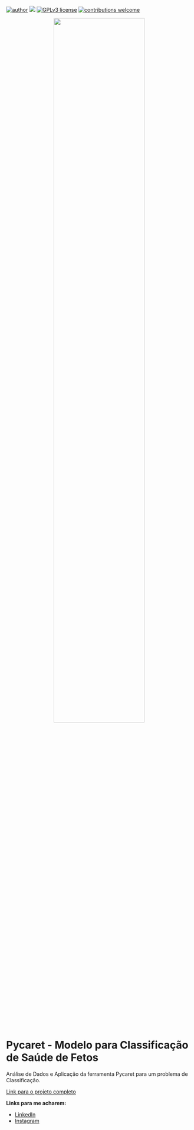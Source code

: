 [![author](https://img.shields.io/badge/author-viniciusgoia-red.svg)](https://br.linkedin.com/in/vinicius-goia-75a403234) [![](https://img.shields.io/badge/python-3.7+-blue.svg)](https://www.python.org/downloads/release/python-365/) [![GPLv3 license](https://img.shields.io/badge/License-GPLv3-blue.svg)](http://perso.crans.org/besson/LICENSE.html) [![contributions welcome](https://img.shields.io/badge/contributions-welcome-brightgreen.svg?style=flat)](https://github.com/vinigoia/My_Portifolio/issues)

<p align="center">
  <img src="https://img.freepik.com/fotos-gratis/fundo-humano-do-aperto-de-mao-do-robo-era-digital-futurista_53876-129770.jpg?w=1380&t=st=1675945740~exp=1675946340~hmac=a33976dff79304227d5709112b5df95aee6fb44b8d73829ad4840d646a82b08e"
width="70%"</p>

# Pycaret - Modelo para Classificação de Saúde de Fetos

Análise de Dados e Aplicação da ferramenta Pycaret para um problema de Classificação.

[Link para o projeto completo](https://github.com/vinigoia/MODELO-PARA-CLASSIFICACAO-DE-SAUDE-FETAL/blob/main/MODELO_PARA_CLASSIFICA%C3%87%C3%83O_DE_SA%C3%9ADE_DE_FETOS.ipynb)

**Links para me acharem:**

* [LinkedIn](https://br.linkedin.com/in/vinicius-goia-75a403234)
* [Instagram](https://www.instagram.com/viniciusgoia/)
